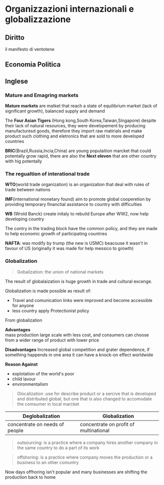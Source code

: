 # Organizzazioni internazionali e globalizzazione

## Diritto 
il manifesto di ventotene


## Economia Politica 



## Inglese

### Mature and Emagring markets

**Mature markets** are matket that reach a state of equilibrium market (lack of significant growth), balanced supply and demand

The **Four Asian Tigers** (Hong kong,South Korea,Taiwan,Singapore)  despite their lack of natural resources, they were developement by producing manufacturesd goods, therefore they import raw matirials and make product such clothing and eletronics that are sold to more developed countries 

**BRIC**(Brazil,Russia,Incia,China) are young populaition marcket that could potentally grow rapid, there are also the **Next eleven** that are other country with hig potentally

### The regualtion of interational trade  


**WTO**(world trade organization) is an organization that deal with rules of trade between nations 

**IMF**(international monetary found) aim to promote global cooperetion by providing temporary financtial assistance to country with difficulties

**WB** (Wrold Banck) create initaly to rebuild Europe after WW2, now help developing country


The contry in the trading block have the common policy, and they are made to help economic growth of participating countries

**NAFTA**: was modify by trump (the new is USMC) beacouse it wasn't in favour of US (originally it was made for help messico to growth)

### Globalization

> Gobalization: the union of national markets

The result of globalaization is huge growth in trade and cultural excenge.

Globalization is made possible as result of:
- Travel and comunication links were improved and become accessible for anyone
- less country apply Protectionist policy


From globalization 

**Advantages**  
mass production large scale with less cost, and consumers can choose from a wider range of product with lower price

**Disadvantages**
Increased global competition and grater dependence, if something happends in one area it can have a knock-on effect worldwide


**Reason Against**
- explotation of the world's poor
- child lavour
- environmentalism



> Glocalization :use for describe product or a sercive that is developed and distributed global, but one that is also changed to accomodate the comsumer in local marcket

| **Deglobalization**          | Globalization                         |
|------------------------------|---------------------------------------|
|concentrate on needs of people|concentrate on profit of multinational | 
 

> outsourcing: is a practice where a company hires another company in the same country to do a part of its work

> offshoring: is a practice where company moves the production or a business to an other comuntry

Now days offhoring isn't popular and many businesses are shifting the production back to home
